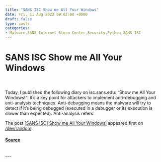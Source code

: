 ```yaml
---
title: "SANS ISC Show me All Your Windows"
date: Fri, 11 Aug 2023 09:02:00 +0000
draft: false
type: posts
categories: 
- Malware,SANS Internet Storm Center,Security,Python,SANS ISC
---
```

# SANS ISC Show me All Your Windows

<br/>

<br/>
Today, I published the following diary on isc.sans.edu: “Show me All Your Windows!“: It’s a key point for attackers to implement anti-debugging and anti-analysis techniques. Anti-debugging means the malware will try to detect if it’s being debugged (executed in a debugger or its execution is slower than expected). Anti-analysis refers

The post [\[SANS ISC\] Show me All Your Windows!](https://blog.rootshell.be/2023/08/11/sans-isc-show-me-all-your-windows/) appeared first on [/dev/random](https://blog.rootshell.be).

#### [Source](https://blog.rootshell.be/2023/08/11/sans-isc-show-me-all-your-windows/)

<br/>
---
